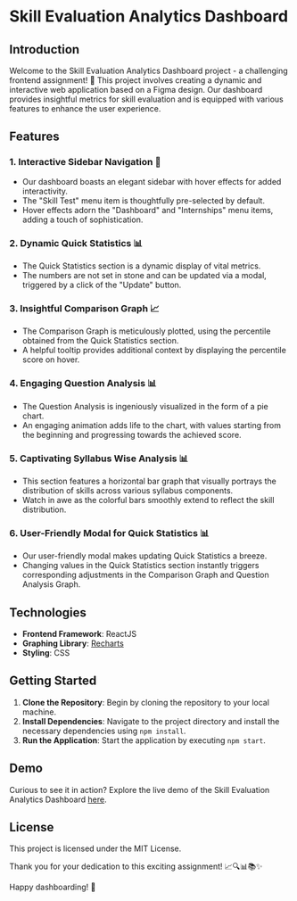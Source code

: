 # Skill Evaluation Analytics Dashboard

## Introduction
Welcome to the Skill Evaluation Analytics Dashboard project - a challenging frontend assignment! 🚀 This project involves creating a dynamic and interactive web application based on a Figma design. Our dashboard provides insightful metrics for skill evaluation and is equipped with various features to enhance the user experience.

## Features

### 1. Interactive Sidebar Navigation 📌
- Our dashboard boasts an elegant sidebar with hover effects for added interactivity.
- The "Skill Test" menu item is thoughtfully pre-selected by default.
- Hover effects adorn the "Dashboard" and "Internships" menu items, adding a touch of sophistication.

### 2. Dynamic Quick Statistics 📊
- The Quick Statistics section is a dynamic display of vital metrics.
- The numbers are not set in stone and can be updated via a modal, triggered by a click of the "Update" button.

### 3. Insightful Comparison Graph 📈
- The Comparison Graph is meticulously plotted, using the percentile obtained from the Quick Statistics section.
- A helpful tooltip provides additional context by displaying the percentile score on hover.

### 4. Engaging Question Analysis 📊
- The Question Analysis is ingeniously visualized in the form of a pie chart.
- An engaging animation adds life to the chart, with values starting from the beginning and progressing towards the achieved score.

### 5. Captivating Syllabus Wise Analysis 📊
- This section features a horizontal bar graph that visually portrays the distribution of skills across various syllabus components.
- Watch in awe as the colorful bars smoothly extend to reflect the skill distribution.

### 6. User-Friendly Modal for Quick Statistics 📊
- Our user-friendly modal makes updating Quick Statistics a breeze.
- Changing values in the Quick Statistics section instantly triggers corresponding adjustments in the Comparison Graph and Question Analysis Graph.

## Technologies
- **Frontend Framework**: ReactJS
- **Graphing Library**: [Recharts](https://recharts.org/)
- **Styling**: CSS

## Getting Started
1. **Clone the Repository**: Begin by cloning the repository to your local machine.
2. **Install Dependencies**: Navigate to the project directory and install the necessary dependencies using `npm install`.
3. **Run the Application**: Start the application by executing `npm start`.

## Demo
Curious to see it in action? Explore the live demo of the Skill Evaluation Analytics Dashboard [here](https://your-dashboard-url.com).

## License
This project is licensed under the MIT License.

Thank you for your dedication to this exciting assignment! 📈🔍📊📚✨

Happy dashboarding! 🚀